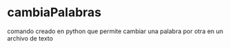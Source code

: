 # cambiaPalabras
comando creado en python que permite cambiar una palabra por otra en un archivo de texto
